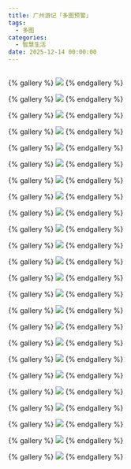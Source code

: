 ```yaml
---
title: 广州游记「多图预警」
tags:
  - 多图
categories:
  - 智慧生活
date: 2025-12-14 00:00:00
---
```


> 

<!-- more -->

## 

{% gallery %}
![](https://cdn.dusays.com/2024/12/777-1.jpg)
{% endgallery %}

{% gallery %}
![](https://cdn.dusays.com/2024/12/777-2.jpg)
{% endgallery %}

{% gallery %}
![](https://cdn.dusays.com/2024/12/777-3.jpg)
{% endgallery %}

{% gallery %}
![](https://cdn.dusays.com/2024/12/777-4.jpg)
{% endgallery %}

{% gallery %}
![](https://cdn.dusays.com/2024/12/777-5.jpg)
{% endgallery %}

{% gallery %}
![](https://cdn.dusays.com/2024/12/777-6.jpg)
{% endgallery %}

{% gallery %}
![](https://cdn.dusays.com/2024/12/777-7.jpg)
{% endgallery %}

{% gallery %}
![](https://cdn.dusays.com/2024/12/777-8.jpg)
{% endgallery %}

{% gallery %}
![](https://cdn.dusays.com/2024/12/777-9.jpg)
{% endgallery %}

{% gallery %}
![](https://cdn.dusays.com/2024/12/777-10.jpg)
{% endgallery %}

{% gallery %}
![](https://cdn.dusays.com/2024/12/777-11.jpg)
{% endgallery %}

{% gallery %}
![](https://cdn.dusays.com/2024/12/777-12.jpg)
{% endgallery %}

{% gallery %}
![](https://cdn.dusays.com/2024/12/777-13.jpg)
{% endgallery %}

{% gallery %}
![](https://cdn.dusays.com/2024/12/777-14.jpg)
{% endgallery %}

{% gallery %}
![](https://cdn.dusays.com/2024/12/777-15.jpg)
{% endgallery %}

{% gallery %}
![](https://cdn.dusays.com/2024/12/777-16.jpg)
{% endgallery %}

{% gallery %}
![](https://cdn.dusays.com/2024/12/777-17.jpg)
{% endgallery %}

{% gallery %}
![](https://cdn.dusays.com/2024/12/777-18.jpg)
{% endgallery %}

{% gallery %}
![](https://cdn.dusays.com/2024/12/777-19.jpg)
{% endgallery %}

{% gallery %}
![](https://cdn.dusays.com/2024/12/777-20.jpg)
{% endgallery %}

{% gallery %}
![](https://cdn.dusays.com/2024/12/777-21.jpg)
{% endgallery %}

{% gallery %}
![](https://cdn.dusays.com/2024/12/777-22.jpg)
{% endgallery %}

{% gallery %}
![](https://cdn.dusays.com/2024/12/777-23.jpg)
{% endgallery %}

{% gallery %}
![](https://cdn.dusays.com/2024/12/777-24.jpg)
{% endgallery %}